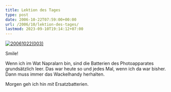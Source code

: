 ```yaml
---
title: Lektion des Tages
type: post
date: 2006-10-22T07:59:00+00:00
url: /2006/10/lektion-des-tages/
lastmod: 2023-09-10T19:14:12+07:00
---
```

<div class="flickr">
  <a href="http://www.flickr.com/photos/schreibblogade/276020469/" title="20061022(003)"><img src="//static.flickr.com/119/276020469_08f254d49b.jpg" alt="20061022(003)" /></a></p>

  <p>
    Smile!
  </p>
</div>

Wenn ich im Wat Napralarn bin, sind die Batterien des Photoapparates grundsätzlich leer. Das war heute so und jedes Mal, wenn ich da war bisher. Dann muss immer das Wackelhandy herhalten.

Morgen geh ich hin _mit_ Ersatzbatterien.
